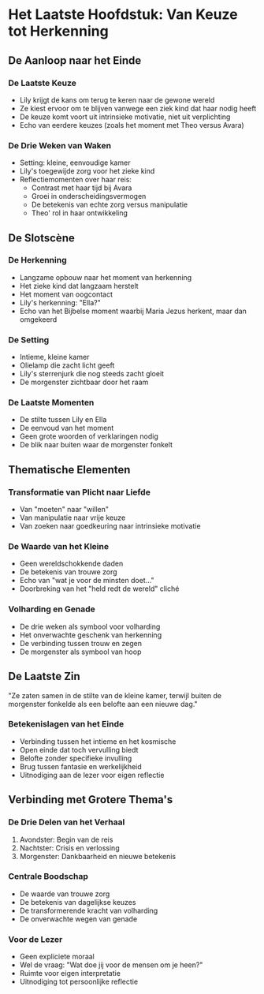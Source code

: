 # Het Laatste Hoofdstuk: Van Keuze tot Herkenning




## De Aanloop naar het Einde

### De Laatste Keuze
- Lily krijgt de kans om terug te keren naar de gewone wereld
- Ze kiest ervoor om te blijven vanwege een ziek kind dat haar nodig heeft
- De keuze komt voort uit intrinsieke motivatie, niet uit verplichting
- Echo van eerdere keuzes (zoals het moment met Theo versus Avara)

### De Drie Weken van Waken
- Setting: kleine, eenvoudige kamer
- Lily's toegewijde zorg voor het zieke kind
- Reflectiemomenten over haar reis:
  - Contrast met haar tijd bij Avara
  - Groei in onderscheidingsvermogen
  - De betekenis van echte zorg versus manipulatie
  - Theo' rol in haar ontwikkeling

## De Slotscène

### De Herkenning
- Langzame opbouw naar het moment van herkenning
- Het zieke kind dat langzaam herstelt
- Het moment van oogcontact
- Lily's herkenning: "Ella?"
- Echo van het Bijbelse moment waarbij Maria Jezus herkent, maar dan omgekeerd

### De Setting
- Intieme, kleine kamer
- Olielamp die zacht licht geeft
- Lily's sterrenjurk die nog steeds zacht gloeit
- De morgenster zichtbaar door het raam

### De Laatste Momenten
- De stilte tussen Lily en Ella
- De eenvoud van het moment
- Geen grote woorden of verklaringen nodig
- De blik naar buiten waar de morgenster fonkelt

## Thematische Elementen

### Transformatie van Plicht naar Liefde
- Van "moeten" naar "willen"
- Van manipulatie naar vrije keuze
- Van zoeken naar goedkeuring naar intrinsieke motivatie

### De Waarde van het Kleine
- Geen wereldschokkende daden
- De betekenis van trouwe zorg
- Echo van "wat je voor de minsten doet..."
- Doorbreking van het "held redt de wereld" cliché

### Volharding en Genade
- De drie weken als symbool voor volharding
- Het onverwachte geschenk van herkenning
- De verbinding tussen trouw en zegen
- De morgenster als symbool van hoop

## De Laatste Zin
"Ze zaten samen in de stilte van de kleine kamer, terwijl buiten de morgenster fonkelde als een belofte aan een nieuwe dag."

### Betekenislagen van het Einde
- Verbinding tussen het intieme en het kosmische
- Open einde dat toch vervulling biedt
- Belofte zonder specifieke invulling
- Brug tussen fantasie en werkelijkheid
- Uitnodiging aan de lezer voor eigen reflectie

## Verbinding met Grotere Thema's

### De Drie Delen van het Verhaal
1. Avondster: Begin van de reis
2. Nachtster: Crisis en verlossing
3. Morgenster: Dankbaarheid en nieuwe betekenis

### Centrale Boodschap
- De waarde van trouwe zorg
- De betekenis van dagelijkse keuzes
- De transformerende kracht van volharding
- De onverwachte wegen van genade

### Voor de Lezer
- Geen expliciete moraal
- Wel de vraag: "Wat doe jij voor de mensen om je heen?"
- Ruimte voor eigen interpretatie
- Uitnodiging tot persoonlijke reflectie